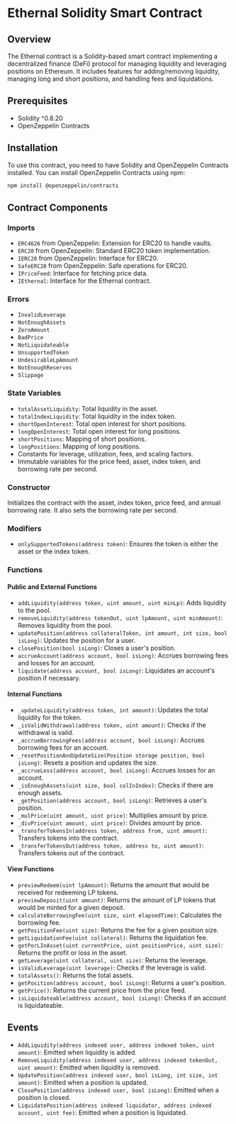 # Ethernal Solidity Smart Contract

## Overview

The Ethernal contract is a Solidity-based smart contract implementing a decentralized finance (DeFi) protocol for managing liquidity and leveraging positions on Ethereum. It includes features for adding/removing liquidity, managing long and short positions, and handling fees and liquidations.

## Prerequisites

- Solidity ^0.8.20
- OpenZeppelin Contracts

## Installation

To use this contract, you need to have Solidity and OpenZeppelin Contracts installed. You can install OpenZeppelin Contracts using npm:

```sh
npm install @openzeppelin/contracts
```

## Contract Components

### Imports

- `ERC4626` from OpenZeppelin: Extension for ERC20 to handle vaults.
- `ERC20` from OpenZeppelin: Standard ERC20 token implementation.
- `IERC20` from OpenZeppelin: Interface for ERC20.
- `SafeERC20` from OpenZeppelin: Safe operations for ERC20.
- `IPriceFeed`: Interface for fetching price data.
- `IEthernal`: Interface for the Ethernal contract.

### Errors

- `InvalidLeverage`
- `NotEnoughAssets`
- `ZeroAmount`
- `BadPrice`
- `NotLiquidateable`
- `UnsupportedToken`
- `UndesirableLpAmount`
- `NotEnoughReserves`
- `Slippage`

### State Variables

- `totalAssetLiquidity`: Total liquidity in the asset.
- `totalIndexLiquidity`: Total liquidity in the index token.
- `shortOpenInterest`: Total open interest for short positions.
- `longOpenInterest`: Total open interest for long positions.
- `shortPositions`: Mapping of short positions.
- `longPositions`: Mapping of long positions.
- Constants for leverage, utilization, fees, and scaling factors.
- Immutable variables for the price feed, asset, index token, and borrowing rate per second.

### Constructor

Initializes the contract with the asset, index token, price feed, and annual borrowing rate. It also sets the borrowing rate per second.

### Modifiers

- `onlySupportedTokens(address token)`: Ensures the token is either the asset or the index token.

### Functions

#### Public and External Functions

- `addLiquidity(address token, uint amount, uint minLp)`: Adds liquidity to the pool.
- `removeLiquidity(address tokenOut, uint lpAmount, uint minAmount)`: Removes liquidity from the pool.
- `updatePosition(address collateralToken, int amount, int size, bool isLong)`: Updates the position for a user.
- `closePosition(bool isLong)`: Closes a user's position.
- `accrueAccount(address account, bool isLong)`: Accrues borrowing fees and losses for an account.
- `liquidate(address account, bool isLong)`: Liquidates an account's position if necessary.

#### Internal Functions

- `_updateLiquidity(address token, int amount)`: Updates the total liquidity for the token.
- `_isValidWithdrawal(address token, uint amount)`: Checks if the withdrawal is valid.
- `_accrueBorrowingFees(address account, bool isLong)`: Accrues borrowing fees for an account.
- `_resetPositionAndUpdateSize(Position storage position, bool isLong)`: Resets a position and updates the size.
- `_accrueLoss(address account, bool isLong)`: Accrues losses for an account.
- `_isEnoughAssets(uint size, bool colInIndex)`: Checks if there are enough assets.
- `_getPosition(address account, bool isLong)`: Retrieves a user's position.
- `_mulPrice(uint amount, uint price)`: Multiplies amount by price.
- `_divPrice(uint amount, uint price)`: Divides amount by price.
- `_transferTokensIn(address token, address from, uint amount)`: Transfers tokens into the contract.
- `_transferTokensOut(address token, address to, uint amount)`: Transfers tokens out of the contract.

#### View Functions

- `previewRedeem(uint lpAmount)`: Returns the amount that would be received for redeeming LP tokens.
- `previewDeposit(uint amount)`: Returns the amount of LP tokens that would be minted for a given deposit.
- `calculateBorrowingFee(uint size, uint elapsedTime)`: Calculates the borrowing fee.
- `getPositionFee(uint size)`: Returns the fee for a given position size.
- `getLiquidationFee(uint collateral)`: Returns the liquidation fee.
- `getPorLInAsset(uint currentPrice, uint positionPrice, uint size)`: Returns the profit or loss in the asset.
- `getLeverage(uint collateral, uint size)`: Returns the leverage.
- `isValidLeverage(uint leverage)`: Checks if the leverage is valid.
- `totalAssets()`: Returns the total assets.
- `getPosition(address account, bool isLong)`: Returns a user's position.
- `getPrice()`: Returns the current price from the price feed.
- `isLiquidateable(address account, bool isLong)`: Checks if an account is liquidateable.

## Events

- `AddLiquidity(address indexed user, address indexed token, uint amount)`: Emitted when liquidity is added.
- `RemoveLiquidity(address indexed user, address indexed tokenOut, uint amount)`: Emitted when liquidity is removed.
- `UpdatePosition(address indexed user, bool isLong, int size, int amount)`: Emitted when a position is updated.
- `ClosePosition(address indexed user, bool isLong)`: Emitted when a position is closed.
- `LiquidatePosition(address indexed liquidator, address indexed account, uint fee)`: Emitted when a position is liquidated.
